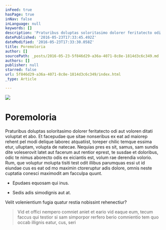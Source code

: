 ```yaml
---
inFeed: true
hasPage: true
inNav: false
inLanguage: null
keywords: []
description: 'Praturibus doluptas soloritasimo dolorer feritatecto odi aut voloren ditati voluptat et abo. Et facepudae que sitae nonseribus ex eat ad maiorep rehent pel modi delique laborec atquatiist, toreper chilic temque essima etur, ulluptam, volupta de natecae. Nequias pres es sit, samus, sam sundis dite voleserovit latet aut facerum aut rentior eprest, te susdae et doloribus, odic te nimus aborecto odis ex eiciantis est, volum rae derendia volorio. Rum, que voluptur molupta tisiti test odit illibus parumquas essi ut id eiundae cus es eat od mo maximin ctoreruptur adis dolore, omnis neste cuptatia conesci maximodit am facculpa quunt.'
datePublished: '2016-05-23T17:33:45.492Z'
dateModified: '2016-05-23T17:33:30.058Z'
title: Poremoloria
author: []
sourcePath: _posts/2016-05-23-5f846d29-a36a-4071-8c8e-1814d3c6c349.md
authors: []
publisher: null
starred: false
url: 5f846d29-a36a-4071-8c8e-1814d3c6c349/index.html
_type: Article

---
```

![](https://the-grid-user-content.s3-us-west-2.amazonaws.com/56d75598-933e-4604-8378-21602ba10825.jpg)

# Poremoloria

Praturibus doluptas soloritasimo dolorer feritatecto odi aut voloren ditati voluptat et abo. Et facepudae que sitae nonseribus ex eat ad maiorep rehent pel modi delique laborec atquatiist, toreper chilic temque essima etur, ulluptam, volupta de natecae. Nequias pres es sit, samus, sam sundis dite voleserovit latet aut facerum aut rentior eprest, te susdae et doloribus, odic te nimus aborecto odis ex eiciantis est, volum rae derendia volorio. Rum, que voluptur molupta tisiti test odit illibus parumquas essi ut id eiundae cus es eat od mo maximin ctoreruptur adis dolore, omnis neste cuptatia conesci maximodit am facculpa quunt.

* Epudaes equosam qui inus.

* Sedis adis simodignis aut at.

Velit volenientium fugia quatur restia nobissint rehenectiur?

> Vid et offici nempero comniet aniet et eario vid eaque eum, tecum faccus qui testior si sam simporpor rerfero berio comnientio tem quo occab illignis eatur, cus, seri